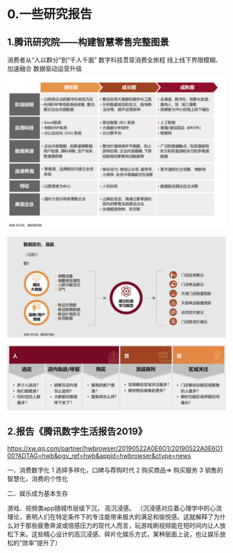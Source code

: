 # 0.一些研究报告

## 1.腾讯研究院——构建智慧零售完整图景

消费者从“人以群分”到“千人千面”
数字科技贯穿消费全旅程
线上线下界限模糊、加速融合
数据驱动运营升级

![](media/15658352643020/15658355890647.jpg)


![](media/15658352643020/15658352910578.jpg)


![](media/15658352643020/15658361391010.jpg)


## 2.报告《腾讯数字生活报告2019》
https://xw.qq.com/partner/hwbrowser/20190522A0E6O1/20190522A0E6O100?ADTAG=hwb&pgv_ref=hwb&appid=hwbrowser&ctype=news

一、消费数字化
1 选择多样化，口碑与荐购时代
2 购买商品=> 购买服务
3 销售的智慧化，消费的个性化

二、娱乐成为基本生存

游戏、视频类app随城市层级下沉， 高沉浸感。
（沉浸感对应着心理学中的心流理论，表明人们在特定条件下的专注能带来极大的满足和愉悦感。这就解释了为什么对于那些疲惫奔波或倍感压力的现代人而言，玩游戏刷视频能在短时间内让人放松下来。这些精心设计的高沉浸感、碎片化娱乐方式，某种层面上说，也让娱乐放松的“效率”提升了）


 



